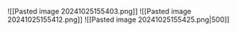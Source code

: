 ![[Pasted image 20241025155403.png]]
![[Pasted image 20241025155412.png]]
![[Pasted image 20241025155425.png|500]]
